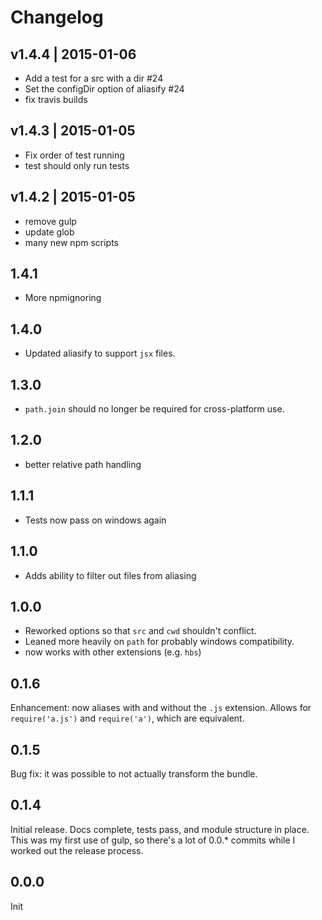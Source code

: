 # Changelog

## v1.4.4 | 2015-01-06
* Add a test for a src with a dir #24
* Set the configDir option of aliasify #24
* fix travis builds

## v1.4.3 | 2015-01-05
* Fix order of test running
* test should only run tests

## v1.4.2 | 2015-01-05
* remove gulp
* update glob
* many new npm scripts

## 1.4.1
* More npmignoring

## 1.4.0
* Updated aliasify to support `jsx` files.

## 1.3.0
* `path.join` should no longer be required for cross-platform use.

## 1.2.0
* better relative path handling

## 1.1.1
* Tests now pass on windows again

## 1.1.0
* Adds ability to filter out files from aliasing

## 1.0.0
* Reworked options so that `src` and `cwd` shouldn't conflict.
* Leaned more heavily on `path` for probably windows compatibility.
* now works with other extensions (e.g. `hbs`)

## 0.1.6
Enhancement: now aliases with and without the `.js` extension. Allows for `require('a.js')` and `require('a')`, which are equivalent.

## 0.1.5
Bug fix: it was possible to not actually transform the bundle.

## 0.1.4
Initial release. Docs complete, tests pass, and module structure in place. This was my first use of gulp, so there's a lot of 0.0.* commits while I worked out the release process.

## 0.0.0
Init




